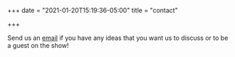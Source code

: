 +++
date = "2021-01-20T15:19:36-05:00"
title = "contact"

+++

Send us an [email](mailto:mhrpod@gmail.com) if you have any ideas that you want us to discuss or to be a guest on the show!
